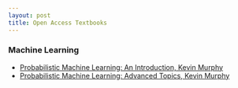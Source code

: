 ```yaml
---
layout: post
title: Open Access Textbooks 
---
```


### Machine Learning 
  - [Probabilistic Machine Learning: An Introduction, Kevin Murphy](https://github.com/probml/pml-book/releases/latest/download/book1.pdf)
  - [Probabilistic Machine Learning: Advanced Topics, Kevin Murphy](https://github.com/probml/pml2-book/releases/latest/download/book2.pdf)



